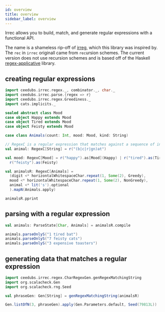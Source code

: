 ```yaml
---
id: overview
title: overview
sidebar_label: overview
---
```


Irrec allows you to build, match, and generate regular expressions with a functional API.

The name is a shameless rip-off of [irreg](https://github.com/non/irreg), which this library was inspired by. The `rec` in `irrec` originall came from `rec`ursion schemes. The current version does not use recursion schemes and is based off of the Haskell [regex-applicative](https://hackage.haskell.org/package/regex-applicative) library.

## creating regular expressions

```scala mdoc:silent
import ceedubs.irrec.regex._, combinator._, char._
import ceedubs.irrec.parse.{regex => r}
import ceedubs.irrec.regex.Greediness._
import cats.implicits._

sealed abstract class Mood
case object Happy extends Mood
case object Tired extends Mood
case object Feisty extends Mood

case class Animals(count: Int, mood: Mood, kind: String)

// RegexC is a regular expression that matches against a sequence of input `C`haracters
val animal: RegexC[String] = r("(b|c|r|gn)at")

val mood: RegexC[Mood] = r("happy").as[Mood](Happy) | r("tired").as(Tired) |
  r("feisty").as(Feisty)

val animalsR: RegexC[Animals] =
  (digit <* horizontalWhitespaceChar.repeat(1, Some(2), Greedy),
  mood <* horizontalWhitespaceChar.repeat(1, Some(2), NonGreedy),
  animal <* lit('s').optional
  ).mapN(Animals.apply)
```

```scala mdoc
animalsR.pprint
```

## parsing with a regular expression

```scala mdoc:silent
val animals: ParseState[Char, Animals] = animalsR.compile
```

```scala mdoc
animals.parseOnlyS("1 tired bat")
animals.parseOnlyS("7 feisty cats")
animals.parseOnlyS("3 expensive toasters")
```

## generating data that matches a regular expression

```scala mdoc:silent
import ceedubs.irrec.regex.CharRegexGen.genRegexMatchingString
import org.scalacheck.Gen
import org.scalacheck.rng.Seed

val phraseGen: Gen[String] = genRegexMatchingString(animalsR)
```

```scala mdoc
Gen.listOfN(3, phraseGen).apply(Gen.Parameters.default, Seed(79813L))
```
